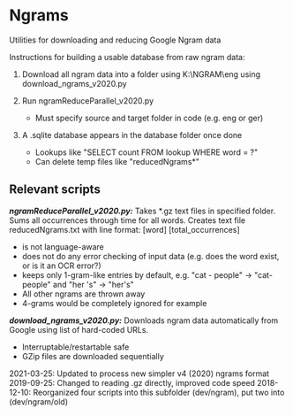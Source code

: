 # Ngrams
Utilities for downloading and reducing Google Ngram data

Instructions for building a usable database from raw ngram data:

1. Download all ngram data into a folder using K:\NGRAM\eng using download_ngrams_v2020.py

2. Run ngramReduceParallel_v2020.py
     - Must specify source and target folder in code (e.g. eng or ger)

3. A .sqlite database appears in the database folder once done
     - Lookups like "SELECT count FROM lookup WHERE word = ?"
     - Can delete temp files like "reducedNgrams*"

## Relevant scripts

***ngramReduceParallel_v2020.py:***
Takes *.gz text files in specified folder. 
Sums all occurrences through time for all words. 
Creates text file reducedNgrams.txt with line format: [word]	[total_occurrences]
- is not language-aware
- does not do any error checking of input data (e.g. does the word exist, or is it an OCR error?)
- keeps only 1-gram-like entries by default, e.g. "cat - people" -> "cat-people" and "her 's" -> "her's"
- All other ngrams are thrown away
- 4-grams would be completely ignored for example

***download_ngrams_v2020.py:***
Downloads ngram data automatically from Google using list of hard-coded URLs.
- Interruptable/restartable safe
- GZip files are downloaded sequentially

2021-03-25:	Updated to process new simpler v4 (2020) ngrams format
2019-09-25:	Changed to reading .gz directly, improved code speed
2018-12-10: 	Reorganized four scripts into this subfolder (dev/ngram), put two into (dev/ngram/old)
